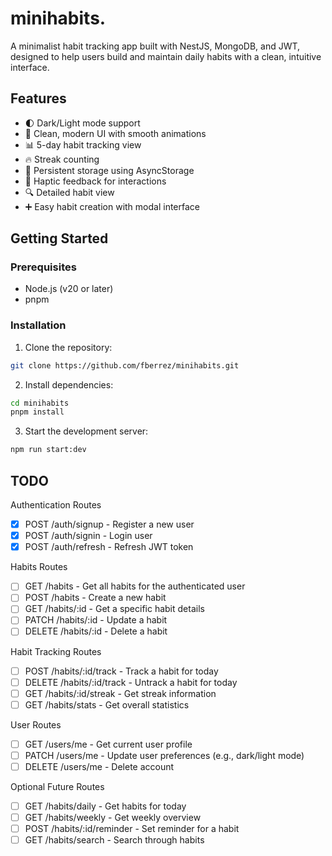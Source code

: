 # minihabits.

A minimalist habit tracking app built with NestJS, MongoDB, and JWT, designed to help users build and maintain daily habits with a clean, intuitive interface.

## Features

- 🌓 Dark/Light mode support
- 📱 Clean, modern UI with smooth animations
- 📊 5-day habit tracking view
- 🔥 Streak counting
- 💾 Persistent storage using AsyncStorage
- 📲 Haptic feedback for interactions
- 🔍 Detailed habit view
- ➕ Easy habit creation with modal interface

## Getting Started

### Prerequisites

- Node.js (v20 or later)
- pnpm

### Installation

1. Clone the repository:

```bash
git clone https://github.com/fberrez/minihabits.git
```

2. Install dependencies:

```bash
cd minihabits
pnpm install
```

3. Start the development server:

```bash
npm run start:dev
```

## TODO

Authentication Routes
- [x] POST /auth/signup - Register a new user
- [x] POST /auth/signin - Login user
- [x] POST /auth/refresh - Refresh JWT token

Habits Routes
- [ ] GET /habits - Get all habits for the authenticated user
- [ ] POST /habits - Create a new habit
- [ ] GET /habits/:id - Get a specific habit details
- [ ] PATCH /habits/:id - Update a habit
- [ ] DELETE /habits/:id - Delete a habit

Habit Tracking Routes
- [ ] POST /habits/:id/track - Track a habit for today
- [ ] DELETE /habits/:id/track - Untrack a habit for today
- [ ] GET /habits/:id/streak - Get streak information
- [ ] GET /habits/stats - Get overall statistics

User Routes
- [ ] GET /users/me - Get current user profile
- [ ] PATCH /users/me - Update user preferences (e.g., dark/light mode)
- [ ] DELETE /users/me - Delete account

Optional Future Routes
- [ ] GET /habits/daily - Get habits for today
- [ ] GET /habits/weekly - Get weekly overview
- [ ] POST /habits/:id/reminder - Set reminder for a habit
- [ ] GET /habits/search - Search through habits